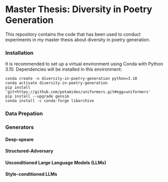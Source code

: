 # Master Thesis: Diversity in Poetry Generation
This repository contains the code that has been used to conduct experiments in my master thesis about diversity in poetry generation.

### Installation
It is recommended to set up a virtual environment using Conda with Python 3.10. Dependencies will be installed in this environment:
```
conda create -n diversity-in-poetry-generation python=3.10
conda activate diversity-in-poetry-generation
pip install 'git+https://github.com/potamides/uniformers.git#egg=uniformers'
pip install --upgrade gensim
conda install -c conda-forge libarchive
```

### Data Prepation

### Generators
#### Deep-speare
#### Structured-Adversary
#### Unconditioned Large Language Models (LLMs)
#### Style-conditioned LLMs
